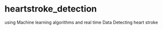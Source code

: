 # heartstroke_detection
using Machine learning algorithms and real time Data Detecting heart stroke
